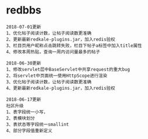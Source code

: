# redbbs

    2018-07-01更新
    1、优化帖子阅读计数，让帖子阅读数更准确
    2、更新最新redkale-plugins.jar，加入redis验权
    3、栏目页用户昵称点击跳转失败，栏目下帖子a标签中加入title属性
    4、修改本周热贴，查询一周内访问量最多的帖子

    2018-06-30更新  
    1、修改servlet层中BaseServlet中共享request的重大bug 
    2、将servlet中页面统一使用HttpScope进行渲染
    3、优化帖子阅读计数，让帖子阅读数更准确
    4、更新最新redkale-plugins.jar，加入redis验权

    2018-06-17更新  
    社区升级
    1、表字段统一小写，
    2、表模块划分
    3、表状态等字段统一smallint
    4、部分字段值重新定义